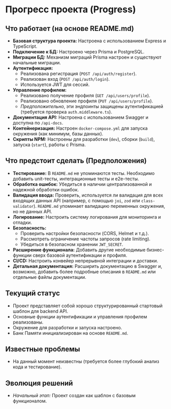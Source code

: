 # Прогресс проекта (Progress)

## Что работает (на основе README.md)

- **Базовая структура проекта:** Настроена с использованием Express и TypeScript.
- **Подключение к БД:** Настроено через Prisma и PostgreSQL.
- **Миграции БД:** Механизм миграций Prisma настроен и существуют начальные миграции.
- **Аутентификация:**
    - Реализована регистрация (`POST /api/auth/register`).
    - Реализован вход (`POST /api/auth/login`).
    - Используется JWT для сессий.
- **Управление профилем:**
    - Реализовано получение профиля (`GET /api/users/profile`).
    - Реализовано обновление профиля (`PUT /api/users/profile`).
    - *Предположительно*, эти эндпоинты защищены аутентификацией (требуется проверка `auth.middleware.ts`).
- **Документация API:** Настроена с использованием Swagger и доступна по `/api-docs`.
- **Контейнеризация:** Настроен `docker-compose.yml` для запуска окружения (как минимум, базы данных).
- **Скрипты NPM:** Настроены для разработки (`dev`), сборки (`build`), запуска (`start`), работы с Prisma.

## Что предстоит сделать (Предположения)

- **Тестирование:** В `README.md` не упоминаются тесты. Необходимо добавить unit-тесты, интеграционные тесты и e2e-тесты.
- **Обработка ошибок:** Убедиться в наличии централизованной и надежной обработки ошибок.
- **Валидация ввода:** Проверить, используется ли валидация для всех входящих данных API (например, с помощью `joi`, `zod` или `class-validator`). `README.md` упоминает валидацию переменных окружения, но не данных API.
- **Логирование:** Настроить систему логирования для мониторинга и отладки.
- **Безопасность:**
    - Проверить настройки безопасности (CORS, Helmet и т.д.).
    - Рассмотреть ограничение частоты запросов (rate limiting).
    - Убедиться в безопасном хранении `JWT_SECRET`.
- **Расширение функционала:** Добавить другие необходимые бизнес-функции сверх базовой аутентификации и профиля.
- **CI/CD:** Настроить конвейер непрерывной интеграции и доставки.
- **Детальная документация:** Расширить документацию в Swagger и, возможно, добавить более подробные описания в `README.md` или отдельные файлы документации.

## Текущий статус

- Проект представляет собой хорошо структурированный стартовый шаблон для backend API.
- Основные функции аутентификации и управления профилем реализованы.
- Окружение для разработки и запуска настроено.
- Банк Памяти инициализирован на основе `README.md`.

## Известные проблемы

- На данный момент неизвестны (требуется более глубокий анализ кода и тестирование).

## Эволюция решений

- *Начальный этап:* Проект создан как шаблон с базовым функционалом.
